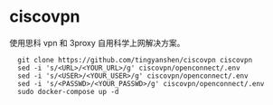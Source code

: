 # ciscovpn

使用思科 vpn 和 3proxy 自用科学上网解决方案。

```
  git clone https://github.com/tingyanshen/ciscovpn ciscovpn
  sed -i 's/<URL>/<YOUR_URL>/g' ciscovpn/openconnect/.env
  sed -i 's/<USER>/<YOUR_USER>/g' ciscovpn/openconnect/.env
  sed -i 's/<PASSWD>/<YOUR_PASSWD>/g' ciscovpn/openconnect/.env
  sudo docker-compose up -d
```
